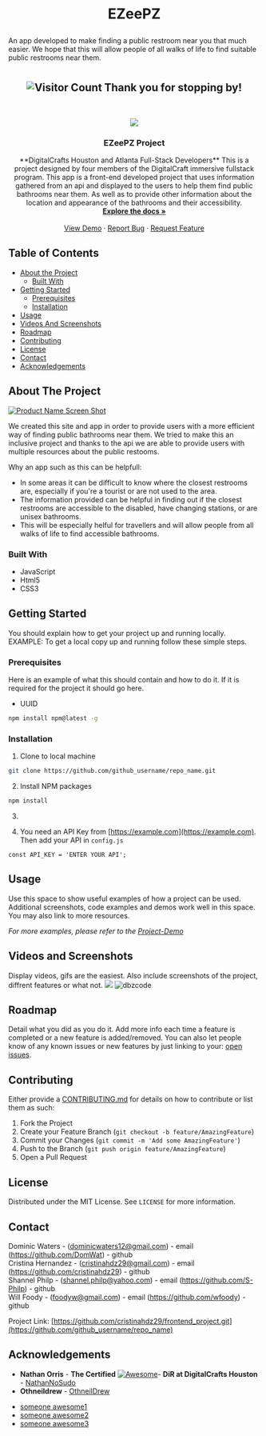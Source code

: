 # <p align="center"><b>EZeePZ</b>
An app developed to make finding a public restroom near you that much easier. We hope that this will allow people of all walks of life to find suitable public restrooms near them. </p>

<!--
*** Reuse this template to avoid retyping. Do a search and replace for the following that relate to you:
*** github_username, repo_name, twitter_handle, email
-->

<!-- PROJECT SHIELDS -->
<!--
*** I'm using markdown "reference style" links for readability.
*** Reference links are enclosed in brackets [ ] instead of parentheses ( ).
*** See the bottom of this document for the declaration of the reference variables along with a few blank ones just needing content
*** for contributors-url, forks-url, etc. This is an optional, concise syntax you may use. Your editor may have an extension availabale. VSCode does for sure. You can add badges like ordinary snippets by pressing a few keys.
*** https://www.markdownguide.org/basic-syntax/#reference-style-links
-->
# <h2 align="center">![Visitor Count](https://profile-counter.glitch.me/{DomWat}/count.svg) Thank you for stopping by!





<!-- PROJECT LOGO -->
<br />
<p align="center">
  <a href="https://github.com/cristinahdz29/frontend_project.git">
    <img src="dcICON.png">
  </a>

  <h3 align="center">EZeePZ Project</h3><!-- YOUR_TITLE-->
    
  <p align="center"><!-- YOUR_SHORT_DESCRIPTION -->
**DigitalCrafts Houston and Atlanta Full-Stack Developers** This is a project designed by four members of the DigitalCraft immersive fullstack program. This app is a front-end developed project that uses information gathered from an api and displayed to the users to help them find public bathrooms near them. As well as to provide other information about the location and appearance of the bathrooms and their accessibility. 
    <br />
    <a href="https://github.com/cristinahdz29/frontend_project.git"><strong>Explore the docs »</strong></a>
    <br />
    <br />
    <a href="https://github.com/cristinahdz29/frontend_project.git">View Demo</a>
    ·
    <a href="https://github.com/cristinahdz29/frontend_project.git">Report Bug</a>
    ·
    <a href="https://github.com/cristinahdz29/frontend_project.git">Request Feature</a>
  </p>
</p>



<!-- TABLE OF CONTENTS -->
## Table of Contents

* [About the Project](#about-the-project)
  * [Built With](#built-with)
* [Getting Started](#getting-started)
  * [Prerequisites](#prerequisites)
  * [Installation](#installation)
* [Usage](#usage)
* [Videos And Screenshots](#videos-and-screenshots)
* [Roadmap](#roadmap)
* [Contributing](#contributing)
* [License](#license)
* [Contact](#contact)
* [Acknowledgements](#acknowledgements)



<!-- ABOUT THE PROJECT -->
## About The Project

[![Product Name Screen Shot][product-screenshot]](https://example.com)

We created this site and app in order to provide users with a more efficient way of finding public bathrooms near them. We tried to make this an inclusive project and thanks to the api we are able to provide users with multiple resources about the public restooms. 

Why an app such as this can be helpfull:
* In some areas it can be difficult to know where the closest restrooms are, especially if you're a tourist or are not used to the area.
* The information provided can be helpful in finding out if the closest restrooms are accessible to the disabled, have changing stations, or are unisex bathrooms.
* This will be especially helful for travellers and will allow people from all walks of life to find accessible bathrooms.


<!--Here's a blank template to get started:
**To avoid retyping too much info. Do a search and replace with your text editor for the following:**
`github_username`, `repo_name`, `twitter_handle`, `email`-->


### Built With
* JavaScript
* Html5
* CSS3
<!-- 
* []() not the above example of how to link in Markdown.
-->


<!-- GETTING STARTED -->
## Getting Started
You should explain how to get your project up and running locally. EXAMPLE: To get a local copy up and running follow these simple steps.

### Prerequisites

Here is an example of what this should contain and how to do it. If it is required for the project it should go here.
* UUID
```sh
npm install npm@latest -g
```

### Installation

1. Clone to local machine
```sh
git clone https://github.com/github_username/repo_name.git
```
2. Install NPM packages
```sh
npm install
```
3. 

4. You need an API Key from [https://example.com](https://example.com). Then add your API in `config.js`
```JS
const API_KEY = 'ENTER YOUR API';
```

<!-- USAGE EXAMPLES -->
## Usage

Use this space to show useful examples of how a project can be used. Additional screenshots, code examples and demos work well in this space. You may also link to more resources.

_For more examples, please refer to the [Project-Demo](https://example.com)_

## Videos and Screenshots

Display videos, gifs are the easiest. Also include screenshots of the project, diffrent features or what not.
<img src="https://media.giphy.com/media/WUlplcMpOCEmTGBtBW/giphy.gif"> 
![dbzcode](https://user-images.githubusercontent.com/49554888/96146084-8b1cc300-0ecb-11eb-8025-1cb8b2e734f5.png)


<!-- ROADMAP -->
## Roadmap

Detail what you did as you do it. Add more info each time a feature is completed or a new feature is added/removed. You can also let people know of any known issues or new features by just linking to your:  [open issues](https://github.com/github_username/repo_name/issues). 



<!-- CONTRIBUTING -->
## Contributing

Either provide a [CONTRIBUTING.md](CONTRIBUTING.md) for details on how to contribute or list them as such:

1. Fork the Project
2. Create your Feature Branch (`git checkout -b feature/AmazingFeature`)
3. Commit your Changes (`git commit -m 'Add some AmazingFeature'`)
4. Push to the Branch (`git push origin feature/AmazingFeature`)
5. Open a Pull Request



<!-- LICENSE -->
## License

Distributed under the MIT License. See `LICENSE` for more information.



<!-- CONTACT -->
## Contact

Dominic Waters - (dominicwaters12@gmail.com) - email   (https://github.com/DomWat) - github <br>
Cristina Hernandez - (cristinahdz29@gmail.com) - email (https://github.com/cristinahdz29) - github<br>
Shannel Philp - (shannel.philp@yahoo.com) - email (https://github.com/S-Philp) - github<br>
Will Foody - (foodyw@gmail.com) - email (https://github.com/wfoody) - github<br>

Project Link: [https://github.com/cristinahdz29/frontend_project.git](https://github.com/github_username/repo_name)



<!-- ACKNOWLEDGEMENTS -->
## Acknowledgements
 
  - **Nathan Orris** - **The Certified** [![Awesome](https://cdn.rawgit.com/sindresorhus/awesome/d7305f38d29fed78fa85652e3a63e154dd8e8829/media/badge.svg)](https://github.com/sindresorhus/awesome)- **DiR at DigitalCrafts Houston** -
    [NathanNoSudo](https://github.com/NathanNoSudo)
 - **Othneildrew**  -
    [OthneilDrew](https://github.com/othneildrew)
* [someone awesome1]()
* [someone awesome2]()
* [someone awesome3]()





<!-- MARKDOWN LINKS & IMAGES -->
<!-- https://www.markdownguide.org/basic-syntax/#reference-style-links -->
[contributors-shield]: https://img.shields.io/github/contributors/github_username/repo.svg?style=flat-square
[contributors-url]: https://github.com/github_username/repo/graphs/contributors
[forks-shield]: https://img.shields.io/github/forks/github_username/repo.svg?style=flat-square
[forks-url]: https://github.com/github_username/repo/network/members
[stars-shield]: https://img.shields.io/github/stars/github_username/repo.svg?style=flat-square
[stars-url]: https://github.com/github_username/repo/stargazers
[issues-shield]: https://img.shields.io/github/issues/github_username/repo.svg?style=flat-square
[issues-url]: https://github.com/github_username/repo/issues
[license-shield]: https://img.shields.io/github/license/github_username/repo.svg?style=flat-square
[license-url]: https://github.com/github_username/repo/blob/master/LICENSE.txt
[linkedin-shield]: https://img.shields.io/badge/-LinkedIn-black.svg?style=flat-square&logo=linkedin&colorB=555
[linkedin-url]: https://linkedin.com/in/github_username
[product-screenshot]: images/screenshot.png

